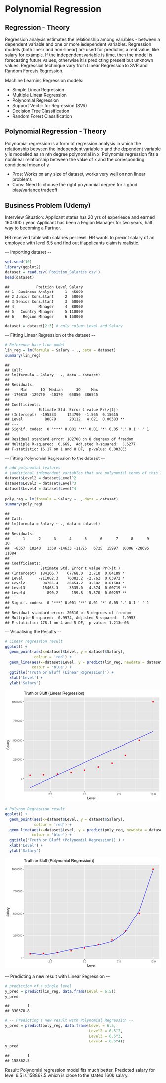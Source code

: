 # Polynomial Regression

## Regression - Theory
Regression analysis estimates the relationship among variables - between a dependent variable and one or more independent variables. Regression models (both linear and non-linear) are used for predicting a real value, like salary for example. If the independent variable is time, then the model is forecasting future values, otherwise it is predicting present but unknown values. Regression technique vary from Linear Regression to SVR and Random Forests Regression.

Machine Learning Regression models:

* Simple Linear Regression
* Multiple Linear Regression
* Polynomial Regression
* Support Vector for Regression (SVR)
* Decision Tree Classification
* Random Forest Classification

## Polynomial Regression - Theory
Polynomial regression is a form of regression analysis in which the relationship between the independent variable x and the dependent variable y is modelled as an nth degree polynomial in x.
Polynomial regression fits a nonlinear relationship between the value of x and the corresponding conditional mean of y

* Pros: Works on any size of dataset, works very well on non linear problems
* Cons: Need to choose the right polynomial degree for a good bias/variance tradeoff

## Business Problem (Udemy)

Interview Situation: Applicant states has 20 yrs of experience and earned 160.000 / year. Applicant has been a Region Manager for two years, half way to becoming a Partner.

HR received table with salaries per level.
HR wants to predict salary of an employee with level 6.5 and find out if applicants claim is realistic.


-- Importing dataset -- 

```r
set.seed(10)
library(ggplot2)
dataset = read.csv('Position_Salaries.csv')
head(dataset)
```

```
##            Position Level Salary
## 1  Business Analyst     1  45000
## 2 Junior Consultant     2  50000
## 3 Senior Consultant     3  60000
## 4           Manager     4  80000
## 5   Country Manager     5 110000
## 6    Region Manager     6 150000
```

```r
dataset = dataset[2:3] # only column Level and Salary
```

-- Fitting Linear Regression ot the dataset -- 

```r
# Reference base line model
lin_reg = lm(formula = Salary ~ ., data = dataset)
summary(lin_reg)
```

```
## 
## Call:
## lm(formula = Salary ~ ., data = dataset)
## 
## Residuals:
##     Min      1Q  Median      3Q     Max 
## -170818 -129720  -40379   65856  386545 
## 
## Coefficients:
##             Estimate Std. Error t value Pr(>|t|)   
## (Intercept)  -195333     124790  -1.565  0.15615   
## Level          80879      20112   4.021  0.00383 **
## ---
## Signif. codes:  0 '***' 0.001 '**' 0.01 '*' 0.05 '.' 0.1 ' ' 1
## 
## Residual standard error: 182700 on 8 degrees of freedom
## Multiple R-squared:  0.669,	Adjusted R-squared:  0.6277 
## F-statistic: 16.17 on 1 and 8 DF,  p-value: 0.003833
```

-- Fitting Polynomial Regression to the dataset --

```r
# add polynomial features 
# (additional independent variables that are polynomial terms of this IV --> level to the power of 2,3,4) 
dataset$Level2 = dataset$Level^2
dataset$Level3 = dataset$Level^3
dataset$Level4 = dataset$Level^4

poly_reg = lm(formula = Salary ~ ., data = dataset)
summary(poly_reg)
```

```
## 
## Call:
## lm(formula = Salary ~ ., data = dataset)
## 
## Residuals:
##      1      2      3      4      5      6      7      8      9     10 
##  -8357  18240   1358 -14633 -11725   6725  15997  10006 -28695  11084 
## 
## Coefficients:
##              Estimate Std. Error t value Pr(>|t|)   
## (Intercept)  184166.7    67768.0   2.718  0.04189 * 
## Level       -211002.3    76382.2  -2.762  0.03972 * 
## Level2        94765.4    26454.2   3.582  0.01584 * 
## Level3       -15463.3     3535.0  -4.374  0.00719 **
## Level4          890.2      159.8   5.570  0.00257 **
## ---
## Signif. codes:  0 '***' 0.001 '**' 0.01 '*' 0.05 '.' 0.1 ' ' 1
## 
## Residual standard error: 20510 on 5 degrees of freedom
## Multiple R-squared:  0.9974,	Adjusted R-squared:  0.9953 
## F-statistic: 478.1 on 4 and 5 DF,  p-value: 1.213e-06
```

-- Visualising the Results --

```r
# Linear regression result
ggplot() +
  geom_point(aes(x=dataset$Level, y = dataset$Salary),
             colour = 'red') +
  geom_line(aes(x=dataset$Level, y = predict(lin_reg, newdata = dataset)),
            colour = 'blue') +
  ggtitle('Truth or Bluff (Linear Regression)') +
  xlab('Level') + 
  ylab('Salary')
```

![](PolynomialRegression_files/figure-html/unnamed-chunk-4-1.png)<!-- -->


```r
# Polynom Regression result
ggplot() +
  geom_point(aes(x=dataset$Level, y = dataset$Salary),
             colour = 'red') +
  geom_line(aes(x=dataset$Level, y = predict(poly_reg, newdata = dataset)),
            colour = 'blue') +
  ggtitle('Truth or Bluff (Polynomial Regression))') +
  xlab('Level') + 
  ylab('Salary')
```

![](PolynomialRegression_files/figure-html/unnamed-chunk-5-1.png)<!-- -->

-- Predicting a new result with Linear Regression --

```r
# prediction of a single level
y_pred = predict(lin_reg, data.frame(Level = 6.5))
y_pred
```

```
##        1 
## 330378.8
```


```r
# -- Predicting a new result with Polynomial Regression --
y_pred = predict(poly_reg, data.frame(Level = 6.5, 
                                      Level2 = 6.5^2,
                                      Level3 = 6.5^3,
                                      Level4 = 6.5^4))
y_pred
```

```
##        1 
## 158862.5
```

Result: Polynomial regression model fits much better. Predicted salary for level 6.5 is 158862.5 which is close to the stated 160k salary.
